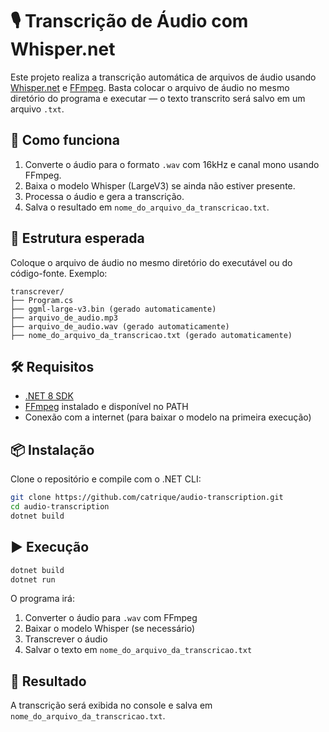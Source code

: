 # 🎙️ Transcrição de Áudio com Whisper.net

Este projeto realiza a transcrição automática de arquivos de áudio usando [Whisper.net](https://github.com/Const-me/Whisper) e [FFmpeg](https://ffmpeg.org/). Basta colocar o arquivo de áudio no mesmo diretório do programa e executar — o texto transcrito será salvo em um arquivo `.txt`.

## 🚀 Como funciona

1. Converte o áudio para o formato `.wav` com 16kHz e canal mono usando FFmpeg.
2. Baixa o modelo Whisper (LargeV3) se ainda não estiver presente.
3. Processa o áudio e gera a transcrição.
4. Salva o resultado em `nome_do_arquivo_da_transcricao.txt`.

## 📁 Estrutura esperada

Coloque o arquivo de áudio no mesmo diretório do executável ou do código-fonte. Exemplo:

```
transcrever/
├── Program.cs
├── ggml-large-v3.bin (gerado automaticamente)
├── arquivo_de_audio.mp3
├── arquivo_de_audio.wav (gerado automaticamente)
├── nome_do_arquivo_da_transcricao.txt (gerado automaticamente)
```

## 🛠️ Requisitos

- [.NET 8 SDK](https://dotnet.microsoft.com/en-us/download)
- [FFmpeg](https://ffmpeg.org/download.html) instalado e disponível no PATH
- Conexão com a internet (para baixar o modelo na primeira execução)

## 📦 Instalação

Clone o repositório e compile com o .NET CLI:

```bash
git clone https://github.com/catrique/audio-transcription.git
cd audio-transcription
dotnet build
```

## ▶️ Execução

```bash
dotnet build
dotnet run
```

O programa irá:

1. Converter o áudio para `.wav` com FFmpeg
2. Baixar o modelo Whisper (se necessário)
3. Transcrever o áudio
4. Salvar o texto em `nome_do_arquivo_da_transcricao.txt`

## 📝 Resultado

A transcrição será exibida no console e salva em `nome_do_arquivo_da_transcricao.txt`.

